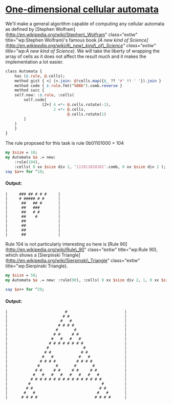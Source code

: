 [1]: http://rosettacode.org/wiki/One-dimensional_cellular_automata

# [One-dimensional cellular automata][1]

We'll make a general algorithm capable of computing any cellular automata
as defined by [Stephen Wolfram](http://en.wikipedia.org/wiki/Stephen\_Wolfram" class="extiw" title="wp:Stephen Wolfram)'s
famous book *[A new kind of Science](http://en.wikipedia.org/wiki/A\_new\_kind\_of\_Science" class="extiw" title="wp:A new kind of Science)*.
We will take the liberty of wrapping the array of cells
as it does not affect the result much
and it makes the implementation a lot easier.

```perl
class Automata {
    has ($.rule, @.cells);
    method gist { <| |>.join: @!cells.map({$_ ?? '#' !! ' '}).join }
    method code { $.rule.fmt("%08b").comb.reverse }
    method succ {
	self.new: :$.rule, :cells(
	    self.code[
                [Z+] 4 «*« @.cells.rotate(-1),
                     2 «*« @.cells,
                           @.cells.rotate(1)
	    ]
	)
    }
}
```


The rule proposed for this task is rule 0b01101000 = 104

```perl
my $size = 10;
my Automata $a .= new:
    :rule(104),
    :cells( 0 xx $size div 2, '111011010101'.comb, 0 xx $size div 2 );
say $a++ for ^10;
```

#### Output:
```
|     ### ## # # #     |
|     # ##### # #      |
|      ##   ## #       |
|      ##   ###        |
|      ##   # #        |
|      ##    #         |
|      ##              |
|      ##              |
|      ##              |
|      ##              |
```


Rule 104 is not particularly interesting so here is [Rule 90](http://en.wikipedia.org/wiki/Rule\_90" class="extiw" title="wp:Rule 90),
which shows a [Sierpinski Triangle](http://en.wikipedia.org/wiki/Sierpinski\_Triangle" class="extiw" title="wp:Sierpinski Triangle).

```perl
my $size = 50;
my Automata $a .= new: :rule(90), :cells( 0 xx $size div 2, 1, 0 xx $size div 2 );
 
say $a++ for ^20;
```

#### Output:
```
|                         #                         |
|                        # #                        |
|                       #   #                       |
|                      # # # #                      |
|                     #       #                     |
|                    # #     # #                    |
|                   #   #   #   #                   |
|                  # # # # # # # #                  |
|                 #               #                 |
|                # #             # #                |
|               #   #           #   #               |
|              # # # #         # # # #              |
|             #       #       #       #             |
|            # #     # #     # #     # #            |
|           #   #   #   #   #   #   #   #           |
|          # # # # # # # # # # # # # # # #          |
|         #                               #         |
|        # #                             # #        |
|       #   #                           #   #       |
|      # # # #                         # # # #      |
```